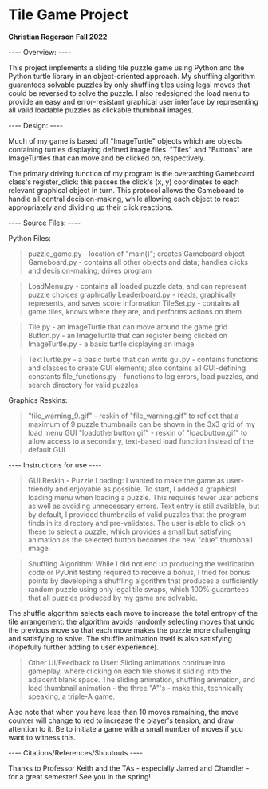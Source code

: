 # Tile Game Project

**Christian Rogerson** 
**Fall 2022**

---- Overview: ----

This project implements a sliding tile puzzle game using Python and the Python turtle library in an object-oriented approach.  My shuffling algorithm guarantees solvable puzzles by only shuffling tiles using legal moves that could be reversed to solve the puzzle.  I also redesigned the load menu to provide an easy and error-resistant graphical user interface by representing all valid loadable puzzles as clickable thumbnail images.

---- Design: ----

Much of my game is based off "ImageTurtle" objects which are objects containing turtles displaying defined image files.  "Tiles" and "Buttons" are ImageTurtles that can move and be clicked on, respectively.

The primary driving function of my program is the overarching Gameboard class's register_click: this passes the click's (x, y) coordinates to each relevant graphical object in turn.  This protocol allows the Gameboard to handle all central decision-making, while allowing each object to react appropriately and dividing up their click reactions.

---- Source Files: ----

Python Files:
> puzzle_game.py - location of "main()"; creates Gameboard object
> Gameboard.py - contains all other objects and data; handles clicks and decision-making; drives program

> LoadMenu.py - contains all loaded puzzle data, and can represent puzzle choices graphically
> Leaderboard.py - reads, graphically represents, and saves score information
> TileSet.py - contains all game tiles, knows where they are, and performs actions on them

> Tile.py - an ImageTurtle that can move around the game grid
> Button.py - an ImageTurtle that can register being clicked on
> ImageTurtle.py - a basic turtle displaying an image

> TextTurtle.py - a basic turtle that can write
> gui.py - contains functions and classes to create GUI elements; also contains all GUI-defining constants
> file_functions.py - functions to log errors, load puzzles, and search directory for valid puzzles

Graphics Reskins:
> "file_warning_9.gif" - reskin of "file_warning.gif" to reflect that a maximum of 9 puzzle thumbnails can be shown in the 3x3 grid of my load menu GUI
> "loadotherbutton.gif" - reskin of "loadbutton.gif" to allow access to a secondary, text-based load function instead of the default GUI

---- Instructions for use ----

> GUI Reskin - Puzzle Loading:
I wanted to make the game as user-friendly and enjoyable as possible.  To start, I added a graphical loading menu when loading a puzzle.  This requires fewer user actions as well as avoiding unnecessary errors.  Text entry is still available, but by default, I provided thumbnails of valid puzzles that the program finds in its directory and pre-validates.  The user is able to click on these to select a puzzle, which provides a small but satisfying animation as the selected button becomes the new "clue" thumbnail image.

> Shuffling Algorithm:
While I did not end up producing the verification code or PyUnit testing required to receive a bonus, I tried for bonus points by developing a shuffling algorithm that produces a sufficiently random puzzle using only legal tile swaps, which 100% guarantees that all puzzles produced by my game are solvable.

The shuffle algorithm selects each move to increase the total entropy of the tile arrangement: the algorithm avoids randomly selecting moves that undo the previous move so that each move makes the puzzle more challenging and satisfying to solve.  The shuffle animation itself is also satisfying (hopefully further adding to user experience).  

> Other UI/Feedback to User:
Sliding animations continue into gameplay, where clicking on each tile shows it sliding into the adjacent blank space.  The sliding animation, shuffling animation, and load thumbnail animation - the three "A"'s - make this, technically speaking, a triple-A game.

Also note that when you have less than 10 moves remaining, the move counter will change to red to increase the player's tension, and draw attention to it.  Be to initiate a game with a small number of moves if you want to witness this.

---- Citations/References/Shoutouts ----

Thanks to Professor Keith and the TAs - especially Jarred and Chandler - for a great semester!  See you in the spring!

